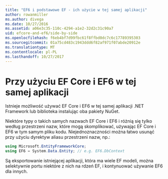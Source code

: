 ```yaml
---
title: "EF6 i podstawowe EF - ich użycie w tej samej aplikacji"
author: rowanmiller
ms.author: divega
ms.date: 10/27/2016
ms.assetid: a06e3c35-110c-4294-a1e2-32d2c31c90a7
uid: efcore-and-ef6/side-by-side
ms.openlocfilehash: f6eb4bf7d99fbc61f8ffbd0dc7c6c17789395303
ms.sourcegitcommit: 01a75cd483c1943ddd6f82af971f07abde20912e
ms.translationtype: MT
ms.contentlocale: pl-PL
ms.lasthandoff: 10/27/2017
---
```

# <a name="using-ef-core-and-ef6-in-the-same-application"></a>Przy użyciu EF Core i EF6 w tej samej aplikacji

Istnieje możliwość używać EF Core i EF6 w tej samej aplikacji .NET Framework lub biblioteka instalując oba pakiety NuGet. 

Niektóre typy o takich samych nazwach EF Core i EF6 i różnią się tylko według przestrzeni nazw, które mogą skomplikować, używając EF Core i EF6 w tym samym pliku kodu. Niejednoznaczności można łatwo usunąć przy użyciu dyrektyw aliasu przestrzeni nazw, np.:

``` csharp
using Microsoft.EntityFrameworkCore;
using EF6 = System.Data.Entity; // e.g. EF6.DbContext
```

Są eksportowanie istniejącej aplikacji, która ma wiele EF modeli, można selektywnie portu niektóre z nich na rdzeń EF, i kontynuować używanie EF6 dla innych.
